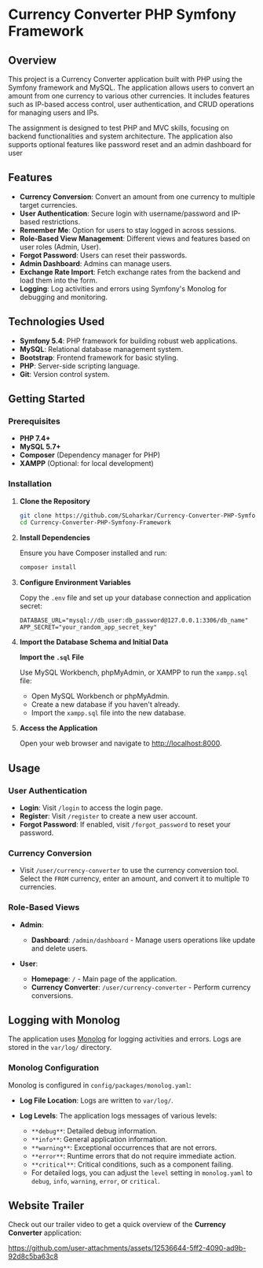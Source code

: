 # Currency Converter PHP Symfony Framework

## Overview

This project is a Currency Converter application built with PHP using the Symfony framework and MySQL. The application allows users to convert an amount from one currency to various other currencies. It includes features such as IP-based access control, user authentication, and CRUD operations for managing users and IPs.

The assignment is designed to test PHP and MVC skills, focusing on backend functionalities and system architecture. The application also supports optional features like password reset and an admin dashboard for user

## Features

- **Currency Conversion**: Convert an amount from one currency to multiple target currencies.
- **User Authentication**: Secure login with username/password and IP-based restrictions.
- **Remember Me**: Option for users to stay logged in across sessions.
- **Role-Based View Management**: Different views and features based on user roles (Admin, User).
- **Forgot Password**: Users can reset their passwords.
- **Admin Dashboard**: Admins can manage users.
- **Exchange Rate Import**: Fetch exchange rates from the backend and load them into the form.
- **Logging**: Log activities and errors using Symfony's Monolog for debugging and monitoring.

## Technologies Used

- **Symfony 5.4**: PHP framework for building robust web applications.
- **MySQL**: Relational database management system.
- **Bootstrap**: Frontend framework for basic styling.
- **PHP**: Server-side scripting language.
- **Git**: Version control system.

## Getting Started

### Prerequisites

- **PHP 7.4+**
- **MySQL 5.7+**
- **Composer** (Dependency manager for PHP)
- **XAMPP** (Optional: for local development)

### Installation

1. **Clone the Repository**

   ```bash
   git clone https://github.com/SLoharkar/Currency-Converter-PHP-Symfony-Framework.git
   cd Currency-Converter-PHP-Symfony-Framework
    ```

2. **Install Dependencies**

   Ensure you have Composer installed and run:

   ```bash
   composer install
   ```

3. **Configure Environment Variables**

   Copy the `.env` file and set up your database connection and application secret:

   ```env
   DATABASE_URL="mysql://db_user:db_password@127.0.0.1:3306/db_name"
   APP_SECRET="your_random_app_secret_key"
   ```

4. **Import the Database Schema and Initial Data**

   **Import the `.sql` File**

   Use MySQL Workbench, phpMyAdmin, or XAMPP to run the `xampp.sql` file:

   - Open MySQL Workbench or phpMyAdmin.
   - Create a new database if you haven't already.
   - Import the `xampp.sql` file into the new database.

5. **Access the Application**

   Open your web browser and navigate to [http://localhost:8000](http://localhost:8000).

## Usage

### User Authentication

- **Login**: Visit `/login` to access the login page.
- **Register**: Visit `/register` to create a new user account.
- **Forgot Password**: If enabled, visit `/forgot_password` to reset your password.

### Currency Conversion

- Visit `/user/currency-converter` to use the currency conversion tool. Select the `FROM` currency, enter an amount, and convert it to multiple `TO` currencies.

### Role-Based Views

- **Admin**:
  - **Dashboard**: `/admin/dashboard` - Manage users operations like update and delete users.

- **User**:
  - **Homepage**: `/` - Main page of the application.
  - **Currency Converter**: `/user/currency-converter` - Perform currency conversions.

## Logging with Monolog

The application uses [Monolog](https://symfony.com/doc/current/logging.html) for logging activities and errors. Logs are stored in the `var/log/` directory.

### Monolog Configuration

Monolog is configured in `config/packages/monolog.yaml`:

- **Log File Location**: Logs are written to `var/log/`.
- **Log Levels**: The application logs messages of various levels:

  - `**debug**`: Detailed debug information.
  - `**info**`: General application information.
  - `**warning**`: Exceptional occurrences that are not errors.
  - `**error**`: Runtime errors that do not require immediate action.
  - `**critical**`: Critical conditions, such as a component failing.
  - For detailed logs, you can adjust the `level` setting in `monolog.yaml` to `debug`, `info`, `warning`, `error`, or `critical`.


## Website Trailer

Check out our trailer video to get a quick overview of the **Currency Converter** application:

https://github.com/user-attachments/assets/12536644-5ff2-4090-ad9b-92d8c5ba63c8

